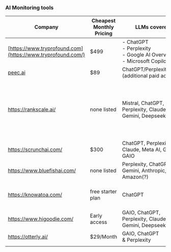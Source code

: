 ### AI Monitoring tools

| Company                                                     | Cheapest Monthly Pricing | LLMs covered                                                              | Interesting Customers            |                                                                                |
| ----------------------------------------------------------- | ------------------------ | ------------------------------------------------------------------------- | -------------------------------- | ------------------------------------------------------------------------------ |
| [https://www.tryprofound.com](https://www.tryprofound.com/) | $499                     | - ChatGPT<br>- Perplexity<br>- Google AI Overviews<br>- Microsoft Copilot | MongoDB, Clay,<br>Zapier, Indeed |                                                                                |
| [peec.ai](http://peec.ai/)                                  | $89                      | ChatGPT/Perplexity/GAIO (additional paid addons)                          |                                  |                                                                                |
| https://rankscale.ai/                                       | none listed              | Mistral, ChatGPT, Perplexity, Claude, Gemini, Deepseek                    |                                  | Actively positioning itself against SEO, not against other AI monitoring tools |
| https://scrunchai.com/                                      | $300                     | ChatGPT, Perplexity, Claude, Meta AI, Gemini, GAIO                        | Crunchbase, Lenovo, Skims        |                                                                                |
| https://www.bluefishai.com/                                 | none listed              | Perplexity, ChatGPT, Gemini, Anthropic, Amazon(?)                         | Still closed platform            |                                                                                |
| https://knowatoa.com/                                       | free starter plan        | ChatGPT                                                                   |                                  | I think it's a one person project                                              |
| https://www.higoodie.com/                                   | Early access             | GAIO, ChatGPT, Perplexity, Claude, Gemini, Deepseek                       |                                  |                                                                                |
| https://otterly.ai/                                         | $29/Month                | GAIO, ChatGPT & Perplexity                                                | Etoro, Bacula                    |                                                                                |
|                                                             |                          |                                                                           |                                  |                                                                                |
